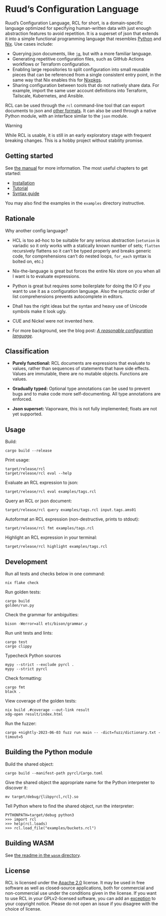 # Ruud’s Configuration Language

Ruud’s Configuration Language, RCL for short, is a domain-specific language
optimized for specifying human-written data with just enough abstraction
features to avoid repetition. It is a superset of json that extends it into a
simple functional programming language that resembles [Python][python] and
[Nix][nix]. Use cases include:

 * Querying json documents, like [`jq`][jq], but with a more familiar language.
 * Generating repetitive configuration files, such as GitHub Actions workflows
   or Terraform configuration.
 * Enabling large repositories to split configuration into small reusable pieces
   that can be referenced from a single consistent entry point, in the same way
   that Nix enables this for [Nixpkgs][nixpkgs].
 * Sharing configuration between tools that do not natively share data. For
   example, import the same user account definitions into Terraform, Tailscale,
   Kubernetes, and Ansible.

RCL can be used through the `rcl` command-line tool that can export documents
to json and [other formats][output]. It can also be used through a native Python
module, with an interface similar to the `json` module.

> [!WARNING]
> While RCL is usable, it is still in an early exploratory stage with frequent
> breaking changes. This is a hobby project without stability promise.

[python]:  https://www.python.org/
[nix]:     https://nixos.org/manual/nix/stable/language/
[jq]:      https://jqlang.github.io/jq/manual/
[nixpkgs]: https://github.com/nixos/nixpkgs
[output]:  https://docs.ruuda.nl/rcl/rcl_evaluate/#-o-output-format

## Getting started

See [the manual](https://docs.ruuda.nl/rcl/) for more information. The most
useful chapters to get started:

 * [Installation](https://docs.ruuda.nl/rcl/installation/)
 * [Tutorial](https://docs.ruuda.nl/rcl/tutorial/)
 * [Syntax guide](https://docs.ruuda.nl/rcl/syntax/)

You may also find the examples in the `examples` directory instructive.

## Rationale

Why another config language?

 * HCL is too ad-hoc to be suitable for any serious abstraction (`setunion` is
   variadic so it only works with a statically known number of sets; `flatten`
   recursively flattens so it can’t be typed properly and breaks generic code,
   for comprehensions can’t do nested loops, `for_each` syntax is bolted on,
   etc.)

 * Nix-the-language is great but forces the entire Nix store on you when all I
   want is to evaluate expressions.

 * Python is great but requires some boilerplate for doing the IO if you want
   to use it as a configuration language. Also the syntactic order of list
   comprehensions prevents autocomplete in editors.

 * Dhall has the right ideas but the syntax and heavy use of Unicode symbols
   make it look ugly.

 * CUE and Nickel were not invented here.

 * For more background, see the blog post:
   [_A reasonable configuration language_][blog].

[blog]: https://ruudvanasseldonk.com/2024/a-reasonable-configuration-language

## Classification

 * **Purely functional:** RCL documents are expressions that evaluate to values,
   rather than sequences of statements that have side effects. Values are
   immutable, there are no mutable objects. Functions are values.

 * **Gradually typed:** Optional type annotations can be used to prevent bugs
   and to make code more self-documenting. All type annotations are enforced.

 * **Json superset:** Vaporware, this is not fully implemented; floats are
   not yet supported.

## Usage

Build:

    cargo build --release

Print usage:

    target/release/rcl
    target/release/rcl eval --help

Evaluate an RCL expression to json:

    target/release/rcl eval examples/tags.rcl

Query an RCL or json document:

    target/release/rcl query examples/tags.rcl input.tags.ams01

Autoformat an RCL expression (non-destructive, prints to stdout):

    target/release/rcl fmt examples/tags.rcl

Highlight an RCL expression in your terminal:

    target/release/rcl highlight examples/tags.rcl

## Development

Run all tests and checks below in one command:

    nix flake check

Run golden tests:

    cargo build
    golden/run.py

Check the grammar for ambiguities:

    bison -Werror=all etc/bison/grammar.y

Run unit tests and lints:

    cargo test
    cargo clippy

Typecheck Python sources

    mypy --strict --exclude pyrcl .
    mypy --strict pyrcl

Check formatting:

    cargo fmt
    black .

View coverage of the golden tests:

    nix build .#coverage --out-link result
    xdg-open result/index.html

Run the fuzzer:

    cargo +nightly-2023-06-03 fuzz run main -- -dict=fuzz/dictionary.txt -timout=5

## Building the Python module

Build the shared object:

    cargo build --manifest-path pyrcl/Cargo.toml

Give the shared object the appropriate name for the Python interpreter to
discover it:

    mv target/debug/{libpyrcl,rcl}.so

Tell Python where to find the shared object, run the interpreter:

    PYTHONPATH=target/debug python3
    >>> import rcl
    >>> help(rcl.loads)
    >>> rcl.load_file("examples/buckets.rcl")

## Building WASM

See [the readme in the `wasm` directory](wasm/README.md).

## License

RCL is licensed under the [Apache 2.0][apache2] license. It may be used in
free software as well as closed-source applications, both for commercial and
non-commercial use under the conditions given in the license. If you want to
use RCL in your GPLv2-licensed software, you can add an [exception][except]
to your copyright notice. Please do not open an issue if you disagree with the
choice of license.

[apache2]: https://www.apache.org/licenses/LICENSE-2.0
[except]:  https://www.gnu.org/licenses/gpl-faq.html#GPLIncompatibleLibs
